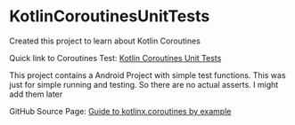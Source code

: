 # KotlinCoroutinesUnitTests

Created this project to learn about Kotlin Coroutines

Quick link to Coroutines Test:
 [Kotlin Coroutines Unit Tests](https://github.com/geertberkers/KotlinCoroutinesUnitTests/tree/master/app/src/test/java/geert/berkers/kotlincoroutines)

This project contains a Android Project with simple test functions.
This was just for simple running and testing.
So there are no actual asserts. I might add them later

GitHub Source Page:
[Guide to kotlinx.coroutines by example](https://github.com/Kotlin/kotlinx.coroutines/blob/master/coroutines-guide.md)